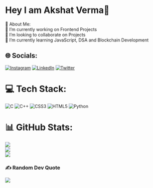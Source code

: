 # Hey I am Akshat Verma👋
💫 About Me:
<br>
🔭 I’m currently working on Frontend Projects <br>👯 I’m looking to collaborate on Projects<br>🌱 I’m currently learning JavaScript, DSA and Blockchain Development<br>



## 🌐 Socials:
[![Instagram](https://img.shields.io/badge/Instagram-%23E4405F.svg?logo=Instagram&logoColor=white)](https://instagram.com/akshat.verma13) [![LinkedIn](https://img.shields.io/badge/LinkedIn-%230077B5.svg?logo=linkedin&logoColor=white)](https://linkedin.com/in/akshatverma13) [![Twitter](https://img.shields.io/badge/Twitter-%231DA1F2.svg?logo=Twitter&logoColor=white)](https://twitter.com/akshat_verma13) 

# 💻 Tech Stack:
![C](https://img.shields.io/badge/c-%2300599C.svg?style=for-the-badge&logo=c&logoColor=white) ![C++](https://img.shields.io/badge/c++-%2300599C.svg?style=for-the-badge&logo=c%2B%2B&logoColor=white) ![CSS3](https://img.shields.io/badge/css3-%231572B6.svg?style=for-the-badge&logo=css3&logoColor=white) ![HTML5](https://img.shields.io/badge/html5-%23E34F26.svg?style=for-the-badge&logo=html5&logoColor=white) ![Python](https://img.shields.io/badge/python-3670A0?style=for-the-badge&logo=python&logoColor=ffdd54)
# 📊 GitHub Stats:
![](https://github-readme-stats.vercel.app/api?username=akshatverma13&theme=dark&hide_border=false&include_all_commits=false&count_private=false)<br/>
![](https://github-readme-streak-stats.herokuapp.com/?user=akshatverma13&theme=dark&hide_border=false)<br/>
![](https://github-readme-stats.vercel.app/api/top-langs/?username=akshatverma13&theme=dark&hide_border=false&include_all_commits=false&count_private=false&layout=compact)

### ✍️ Random Dev Quote
![](https://quotes-github-readme.vercel.app/api?type=horizontal&theme=radical)

<!-- Proudly created with GPRM ( https://gprm.itsvg.in ) -->
